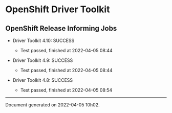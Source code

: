 
OpenShift Driver Toolkit
========================

OpenShift Release Informing Jobs
--------------------------------



* Driver Toolkit 4.10: SUCCESS
  - Test passed, finished at 2022-04-05 08:44



* Driver Toolkit 4.9: SUCCESS
  - Test passed, finished at 2022-04-05 08:44



* Driver Toolkit 4.8: SUCCESS
  - Test passed, finished at 2022-04-05 08:54

---
Document generated on 2022-04-05 10h02.
